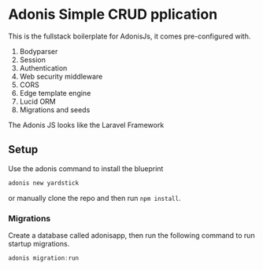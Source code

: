 # Adonis Simple CRUD pplication

This is the fullstack boilerplate for AdonisJs, it comes pre-configured with.

1. Bodyparser
2. Session
3. Authentication
4. Web security middleware
5. CORS
6. Edge template engine
7. Lucid ORM
8. Migrations and seeds

The Adonis JS looks like the Laravel Framework

## Setup

Use the adonis command to install the blueprint

```bash
adonis new yardstick
```

or manually clone the repo and then run `npm install`.


### Migrations

Create a database called adonisapp, then run the following command to run startup migrations.

```js
adonis migration:run
```
